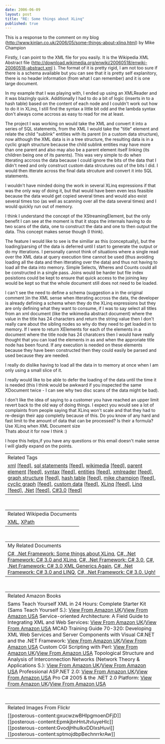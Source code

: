 ```yaml
---
date: 2006-06-09
layout: post
title: "RE: Some things about XLinq"
published: true
---
```

This is a response to the comment on my blog (<a href="http://www.kinlan.co.uk/2006/05/some-things-about-xlinq.html">http://www.kinlan.co.uk/2006/05/some-things-about-xlinq.html</a>) by Mike Champion<p />Firstly, I can point to the XML file for you easily.  It is the Wikipedia XML Abstract file (<a href="http://download.wikimedia.org/enwiki/20060518/enwiki-20060518-abstract.xml" target="_blank">http://download.wikimedia.org/enwiki/20060518/enwiki-20060518-abstract.xml </a>).  The format of it is pretty rigid, I am not too sure if there is a schema available but you can see that it is pretty self explanitory, there is no header information (from what I can remember) and it is one large document.<p />In my example that I was playing with, I ended up using an XMLReader and it was blazingly quick.   Additionally I had to do a bit of logic (inserts in to a hash table) based on the content of each node and I couldn't work out how to do it in XLinq, I still find the syntax a little bit odd and the lambda syntax don't always come accross as easy to read for me at least.<p />The project I was working on would take the XML and convert it into a series of SQL statements, from the XML I would take the "title" element and relate the child "sublink" entities with its parent (in a custom data structure), now although the XML data is in a tree structure, the resulting data is in a cyclic graph structure because the child sublink entities may have more than one parent and also may also be a parent element itself linking (its children being one of its parents).  This was very simple to do when itterating accross the data because I could ignore the bits of the data that I didn't need and only construct custom data strcutures out of the bits I did.  I would then itterate across the final data strcuture and convert it into SQL statements.<p />I wouldn't have minded doing the work in several XLinq expressions if that was the only way of doing it, but that would have been even less feasible because the data would get copied several times and would also exist several times too (as well as scanning over all the data several times) and I would quickly run out of memory.<p />I think I understand the concept of the XStreamingElement, but the only benefit I can see at the moment is that it stops the internals having to do two scans of the data, one to construct the data and one to then output the data.  This concept makes sense though (I think).<p />The feature I would like to see is the simillar as this (conceptually), but the loading/parsing of the data is deferred until I start to generate the output or do my itterations. I personally cannot think of situations where a single read over the XML data at query execution time cannot be used (thus avoiding loading all the data and then itterating over the data) and thus not having to load all the data into memory.  Simple Selects, Wheres and Counts could all be constructed in a single pass.  Joins would be harder but file index posistions could be kept to ensure that quick access to the joining key would be kept so that the whole document still does not need to be loaded.<p />I can't see the need to define a schema (suggestion a in the original comment )in the XML sense when itterating accross the data, the developer is already defining a schema when they do the XLinq expressions but they are only defining what they want to consume, if I was to say select all titles from an xml document (like the wikimedia abstract document) where the value in the title has 24 characters and return the string value then I don't really care about the sibling nodes so why do they need to get loaded in to memory. If I were to return XElements for each of the elements in a document where the title node has 24 charatcers then I would have really thought that you can load the elements in as and when the approriate title node has been found.  If any execution is needed on these elements because they have been constructed then they could easily be parsed and used because they are needed.<p />I really do dislike having to load all the data in to memory at once when I am only using a small slice of it. <p />I really would like to be able to defer the loading of the data until the time it is needed (this I think would be awkward if you inspected the same XDocument twice - I can see why two disc scans of the data might be bad).<p />I don't like the idea of saying to a customer you have reached an upper limit revert back to the old way of doing things.  I expect you would see a lot of complaints from people saying that XLinq won't scale and that they had to re-design their app completly because of this.  Do you know of any hard and fast limit to the amount of data that can be processed? Is their a formula? Use XLinq when XML Document size <br />Thats about it for now I think :)<p />I hope this helps,if you have any questions or this email doesn't make sense I will gladly expand on the points.<p /><table class="TechnoratiHead TagHeader">
<tr><td>Related Tags</td></tr>
<tr class="Technorati"><td>
<a href="http://www.kinlan.co.uk/tag/xml" class="Tag" rel="tag">xml</a> <a href="http://feeds.technorati.com/feed/posts/tag/xml" class="Tag">[feed]</a>, <a href="http://www.kinlan.co.uk/tag/sql%20statements" class="Tag" rel="tag">sql statements</a> <a href="http://feeds.technorati.com/feed/posts/tag/sql%20statements" class="Tag">[feed]</a>, <a href="http://www.kinlan.co.uk/tag/wikimedia" class="Tag" rel="tag">wikimedia</a> <a href="http://feeds.technorati.com/feed/posts/tag/wikimedia" class="Tag">[feed]</a>, <a href="http://www.kinlan.co.uk/tag/parent%20element" class="Tag" rel="tag">parent element</a> <a href="http://feeds.technorati.com/feed/posts/tag/parent%20element" class="Tag">[feed]</a>, <a href="http://www.kinlan.co.uk/tag/syntax" class="Tag" rel="tag">syntax</a> <a href="http://feeds.technorati.com/feed/posts/tag/syntax" class="Tag">[feed]</a>, <a href="http://www.kinlan.co.uk/tag/entities" class="Tag" rel="tag">entities</a> <a href="http://feeds.technorati.com/feed/posts/tag/entities" class="Tag">[feed]</a>, <a href="http://www.kinlan.co.uk/tag/xmlreader" class="Tag" rel="tag">xmlreader</a> <a href="http://feeds.technorati.com/feed/posts/tag/xmlreader" class="Tag">[feed]</a>, <a href="http://www.kinlan.co.uk/tag/graph%20structure" class="Tag" rel="tag">graph structure</a> <a href="http://feeds.technorati.com/feed/posts/tag/graph%20structure" class="Tag">[feed]</a>, <a href="http://www.kinlan.co.uk/tag/hash%20table" class="Tag" rel="tag">hash table</a> <a href="http://feeds.technorati.com/feed/posts/tag/hash%20table" class="Tag">[feed]</a>, <a href="http://www.kinlan.co.uk/tag/mike%20champion" class="Tag" rel="tag">mike champion</a> <a href="http://feeds.technorati.com/feed/posts/tag/mike%20champion" class="Tag">[feed]</a>, <a href="http://www.kinlan.co.uk/tag/cyclic%20graph" class="Tag" rel="tag">cyclic graph</a> <a href="http://feeds.technorati.com/feed/posts/tag/cyclic%20graph" class="Tag">[feed]</a>, <a href="http://www.kinlan.co.uk/tag/custom%20data" class="Tag" rel="tag">custom data</a> <a href="http://feeds.technorati.com/feed/posts/tag/custom%20data" class="Tag">[feed]</a>, <a href="http://www.kinlan.co.uk/tag/XLinq" class="Tag" rel="tag">XLinq</a> <a href="http://feeds.technorati.com/feed/posts/tag/XLinq" class="Tag">[feed]</a>, <a href="http://www.kinlan.co.uk/tag/Linq" class="Tag" rel="tag">Linq</a> <a href="http://feeds.technorati.com/feed/posts/tag/Linq" class="Tag">[feed]</a>, <a href="http://www.kinlan.co.uk/tag/.Net" class="Tag" rel="tag">.Net</a> <a href="http://feeds.technorati.com/feed/posts/tag/.Net" class="Tag">[feed]</a>, <a href="http://www.kinlan.co.uk/tag/C%233.0" class="Tag" rel="tag">C#3.0</a> <a href="http://feeds.technorati.com/feed/posts/tag/C%233.0" class="Tag">[feed]</a>
</td></tr>
</table><br /><table class="TechnoratiHead TagHeader">
<tr><td>Related Wikipedia Documents</td></tr>
<tr class="Technorati"><td>
<a href="http://en.wikipedia.org/wiki/XML" class="Tag" rel="tag">XML</a>, <a href="http://en.wikipedia.org/wiki/XPath" class="Tag" rel="tag">XPath</a>
</td></tr>
</table><br /><table class="TechnoratiHead TagHeader">
<tr><td>My Related Documents</td></tr>
<tr class="Technorati"><td>
<a href="http://www.kinlan.co.uk/2006/05/some-things-about-xlinq.html" class="Tag" rel="tag">C#, .Net Framework: Some things about XLinq</a>, <a href="http://www.kinlan.co.uk/2006/05/c-30-and-xlinq.html" class="Tag" rel="tag">C#, .Net Framework: C# 3.0 and XLinq</a>, <a href="http://www.kinlan.co.uk/2006/05/c-30.html" class="Tag" rel="tag">C#, .Net Framework: C# 3.0</a>, <a href="http://www.kinlan.co.uk/2005/07/c-30-xml-generics-again.html" class="Tag" rel="tag">C#, .Net Framework: C# 3.0 XML Generics Again</a>, <a href="http://www.kinlan.co.uk/2005/09/c-30-and-linq.html" class="Tag" rel="tag">C#, .Net Framework: C# 3.0 and LINQ</a>, <a href="http://www.kinlan.co.uk/2005/09/c-30-ugh.html" class="Tag" rel="tag">C#, .Net Framework: C# 3.0. Ugh!</a>
</td></tr>
</table><br /><table class="TechnoratiHead TagHeader">
<tr><td>Related Amazon Books</td></tr>
<tr class="Technorati"><td>Sams Teach Yourself XML in 24 Hours: Complete Starter Kit (Sams Teach Yourself S.): <a href="http://www.amazon.co.uk/exec/obidos/redirect?tag=cnetfra-21&amp;link_code=xm2&amp;camp=2025&amp;creative=165953&amp;path=http://www.amazon.co.uk/gp/redirect.html%253fASIN=067232797X%2526tag=cnetfra-21%2526lcode=xm2%2526cID=2025%2526ccmID=165953%2526location=/o/ASIN/067232797X%25253FSubscriptionId=0CM2PVF6VAHJQKW5G782" class="Tag" rel="tag">View From Amazon UK</a>/<a href="http://www.amazon.com/exec/obidos/redirect?tag=cnetfra-20&amp;link_code=xm2&amp;camp=2025&amp;creative=165953&amp;path=http://www.amazon.com/gp/redirect.html%253fASIN=067232797X%2526tag=cnetfra-20%2526lcode=xm2%2526cID=2025%2526ccmID=165953%2526location=/o/ASIN/067232797X%25253FSubscriptionId=0CM2PVF6VAHJQKW5G782" class="Tag" rel="tag">View From Amazon USA</a> Service-oriented Architecture: A Field Guide to Integrating XML and Web Services: <a href="http://www.amazon.co.uk/exec/obidos/redirect?tag=cnetfra-21&amp;link_code=xm2&amp;camp=2025&amp;creative=165953&amp;path=http://www.amazon.co.uk/gp/redirect.html%253fASIN=0131428985%2526tag=cnetfra-21%2526lcode=xm2%2526cID=2025%2526ccmID=165953%2526location=/o/ASIN/0131428985%25253FSubscriptionId=0CM2PVF6VAHJQKW5G782" class="Tag" rel="tag">View From Amazon UK</a>/<a href="http://www.amazon.com/exec/obidos/redirect?tag=cnetfra-20&amp;link_code=xm2&amp;camp=2025&amp;creative=165953&amp;path=http://www.amazon.com/gp/redirect.html%253fASIN=0131428985%2526tag=cnetfra-20%2526lcode=xm2%2526cID=2025%2526ccmID=165953%2526location=/o/ASIN/0131428985%25253FSubscriptionId=0CM2PVF6VAHJQKW5G782" class="Tag" rel="tag">View From Amazon USA</a> MCAD Training Guide 70-320: Developing XML Web Services and Server Components with Visual C#.NET and the .NET Framework: <a href="http://www.amazon.co.uk/exec/obidos/redirect?tag=cnetfra-21&amp;link_code=xm2&amp;camp=2025&amp;creative=165953&amp;path=http://www.amazon.co.uk/gp/redirect.html%253fASIN=0789728249%2526tag=cnetfra-21%2526lcode=xm2%2526cID=2025%2526ccmID=165953%2526location=/o/ASIN/0789728249%25253FSubscriptionId=0CM2PVF6VAHJQKW5G782" class="Tag" rel="tag">View From Amazon UK</a>/<a href="http://www.amazon.com/exec/obidos/redirect?tag=cnetfra-20&amp;link_code=xm2&amp;camp=2025&amp;creative=165953&amp;path=http://www.amazon.com/gp/redirect.html%253fASIN=0789728249%2526tag=cnetfra-20%2526lcode=xm2%2526cID=2025%2526ccmID=165953%2526location=/o/ASIN/0789728249%25253FSubscriptionId=0CM2PVF6VAHJQKW5G782" class="Tag" rel="tag">View From Amazon USA</a> Custom CGI Scripting with Perl: <a href="http://www.amazon.co.uk/exec/obidos/redirect?tag=cnetfra-21&amp;link_code=xm2&amp;camp=2025&amp;creative=165953&amp;path=http://www.amazon.co.uk/gp/redirect.html%253fASIN=0471395978%2526tag=cnetfra-21%2526lcode=xm2%2526cID=2025%2526ccmID=165953%2526location=/o/ASIN/0471395978%25253FSubscriptionId=0CM2PVF6VAHJQKW5G782" class="Tag" rel="tag">View From Amazon UK</a>/<a href="http://www.amazon.com/exec/obidos/redirect?tag=cnetfra-20&amp;link_code=xm2&amp;camp=2025&amp;creative=165953&amp;path=http://www.amazon.com/gp/redirect.html%253fASIN=0471395978%2526tag=cnetfra-20%2526lcode=xm2%2526cID=2025%2526ccmID=165953%2526location=/o/ASIN/0471395978%25253FSubscriptionId=0CM2PVF6VAHJQKW5G782" class="Tag" rel="tag">View From Amazon USA</a> Topological Structure and Analysis of Interconnection Networks (Network Theory &amp; Applications S.): <a href="http://www.amazon.co.uk/exec/obidos/redirect?tag=cnetfra-21&amp;link_code=xm2&amp;camp=2025&amp;creative=165953&amp;path=http://www.amazon.co.uk/gp/redirect.html%253fASIN=1402000200%2526tag=cnetfra-21%2526lcode=xm2%2526cID=2025%2526ccmID=165953%2526location=/o/ASIN/1402000200%25253FSubscriptionId=0CM2PVF6VAHJQKW5G782" class="Tag" rel="tag">View From Amazon UK</a>/<a href="http://www.amazon.com/exec/obidos/redirect?tag=cnetfra-20&amp;link_code=xm2&amp;camp=2025&amp;creative=165953&amp;path=http://www.amazon.com/gp/redirect.html%253fASIN=1402000200%2526tag=cnetfra-20%2526lcode=xm2%2526cID=2025%2526ccmID=165953%2526location=/o/ASIN/1402000200%25253FSubscriptionId=0CM2PVF6VAHJQKW5G782" class="Tag" rel="tag">View From Amazon USA</a> Professional ASP.NET 2.0: <a href="http://www.amazon.co.uk/exec/obidos/redirect?tag=cnetfra-21&amp;link_code=xm2&amp;camp=2025&amp;creative=165953&amp;path=http://www.amazon.co.uk/gp/redirect.html%253fASIN=0764576100%2526tag=cnetfra-21%2526lcode=xm2%2526cID=2025%2526ccmID=165953%2526location=/o/ASIN/0764576100%25253FSubscriptionId=0CM2PVF6VAHJQKW5G782" class="Tag" rel="tag">View From Amazon UK</a>/<a href="http://www.amazon.com/exec/obidos/redirect?tag=cnetfra-20&amp;link_code=xm2&amp;camp=2025&amp;creative=165953&amp;path=http://www.amazon.com/gp/redirect.html%253fASIN=0764576100%2526tag=cnetfra-20%2526lcode=xm2%2526cID=2025%2526ccmID=165953%2526location=/o/ASIN/0764576100%25253FSubscriptionId=0CM2PVF6VAHJQKW5G782" class="Tag" rel="tag">View From Amazon USA</a> Pro C# 2005 &amp; the .NET 2.0 Platform: <a href="http://www.amazon.co.uk/exec/obidos/redirect?tag=cnetfra-21&amp;link_code=xm2&amp;camp=2025&amp;creative=165953&amp;path=http://www.amazon.co.uk/gp/redirect.html%253fASIN=1590594193%2526tag=cnetfra-21%2526lcode=xm2%2526cID=2025%2526ccmID=165953%2526location=/o/ASIN/1590594193%25253FSubscriptionId=0CM2PVF6VAHJQKW5G782" class="Tag" rel="tag">View From Amazon UK</a>/<a href="http://www.amazon.com/exec/obidos/redirect?tag=cnetfra-20&amp;link_code=xm2&amp;camp=2025&amp;creative=165953&amp;path=http://www.amazon.com/gp/redirect.html%253fASIN=1590594193%2526tag=cnetfra-20%2526lcode=xm2%2526cID=2025%2526ccmID=165953%2526location=/o/ASIN/1590594193%25253FSubscriptionId=0CM2PVF6VAHJQKW5G782" class="Tag" rel="tag">View From Amazon USA</a>
</td></tr>
</table><br /><table class="TechnoratiHead TagHeader">
<tr><td>Related Images From Flickr</td></tr>
<tr class="Technorati"><td>
<span style="float: left;">[[posterous-content:gxucwzwBHIpgmoenDFjD]]</span><span style="float: left;">[[posterous-content:EpmkjbnHntJtvluyeHlc]]</span><span style="float: left;">[[posterous-content:GvodjHhuIkxDDIxsHuvi]]</span><span style="float: left;">[[posterous-content:sptmojdbpBechnrrkrAw]]</span>
</td></tr>
</table><div class="blogger-post-footer"><img class="posterous_download_image" src="https://blogger.googleusercontent.com/tracker/8109338-114986468987847827?l=www.kinlan.co.uk%2Findex.html" height="1" alt="" width="1" /></div>

